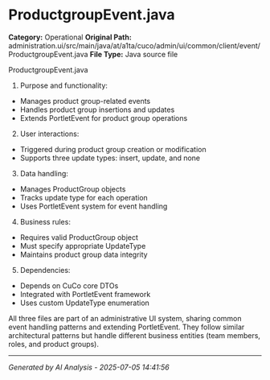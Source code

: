# ProductgroupEvent.java

**Category:** Operational
**Original Path:** administration.ui/src/main/java/at/a1ta/cuco/admin/ui/common/client/event/ProductgroupEvent.java
**File Type:** Java source file

ProductgroupEvent.java
1. Purpose and functionality:
- Manages product group-related events
- Handles product group insertions and updates
- Extends PortletEvent for product group operations

2. User interactions:
- Triggered during product group creation or modification
- Supports three update types: insert, update, and none

3. Data handling:
- Manages ProductGroup objects
- Tracks update type for each operation
- Uses PortletEvent system for event handling

4. Business rules:
- Requires valid ProductGroup object
- Must specify appropriate UpdateType
- Maintains product group data integrity

5. Dependencies:
- Depends on CuCo core DTOs
- Integrated with PortletEvent framework
- Uses custom UpdateType enumeration

All three files are part of an administrative UI system, sharing common event handling patterns and extending PortletEvent. They follow similar architectural patterns but handle different business entities (team members, roles, and product groups).

---
*Generated by AI Analysis - 2025-07-05 14:41:56*
